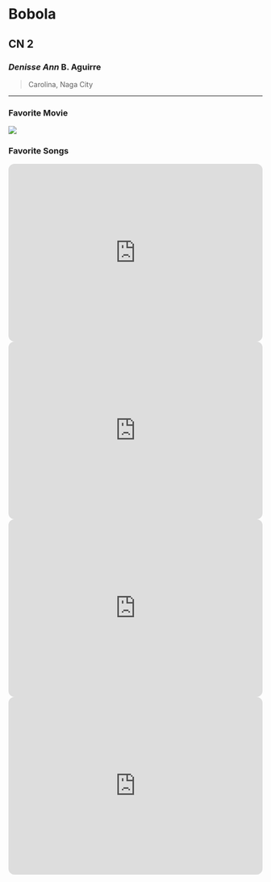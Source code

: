 # Bobola
## CN 2
### *Denisse Ann* B. Aguirre
> Carolina, Naga City
---

### **Favorite Movie**

![](https://s3.amazonaws.com/nightjarprod/content/uploads/sites/130/2023/03/02134750/howls-moving-castle-poster-Ghibli-scaled.jpg)

### **Favorite Songs**
<iframe style="border-radius:12px" src="https://open.spotify.com/embed/track/4QhWbupniDd44EDtnh2bFJ?utm_source=generator" width="100%" height="352" frameBorder="0" allowfullscreen="" allow="autoplay; clipboard-write; encrypted-media; fullscreen; picture-in-picture" loading="lazy"></iframe>

<iframe style="border-radius:12px" src="https://open.spotify.com/embed/track/5GUYJTQap5F3RDQiCOJhrS?utm_source=generator" width="100%" height="352" frameBorder="0" allowfullscreen="" allow="autoplay; clipboard-write; encrypted-media; fullscreen; picture-in-picture" loading="lazy"></iframe>

<iframe style="border-radius:12px" src="https://open.spotify.com/embed/track/7zFXmv6vqI4qOt4yGf3jYZ?utm_source=generator" width="100%" height="352" frameBorder="0" allowfullscreen="" allow="autoplay; clipboard-write; encrypted-media; fullscreen; picture-in-picture" loading="lazy"></iframe>

<iframe style="border-radius:12px" src="https://open.spotify.com/embed/track/3uouaAVXpQR3X8RYkJyitQ?utm_source=generator" width="100%" height="352" frameBorder="0" allowfullscreen="" allow="autoplay; clipboard-write; encrypted-media; fullscreen; picture-in-picture" loading="lazy"></iframe>

